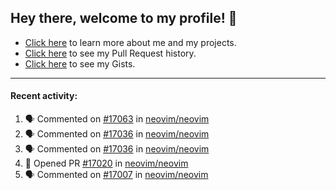 ## Hey there, welcome to my profile! 👋

- [Click here](https://seandewar.github.io/) to learn more about me and my projects.
- [Click here](https://github.com/search?p=1&q=author%3Aseandewar+is%3Apr) to see my Pull Request history.
- [Click here](https://gist.github.com/seandewar) to see my Gists.

---

#### Recent activity:

<!--START_SECTION:activity-->
1. 🗣 Commented on [#17063](https://github.com/neovim/neovim/issues/17063) in [neovim/neovim](https://github.com/neovim/neovim)
2. 🗣 Commented on [#17036](https://github.com/neovim/neovim/issues/17036) in [neovim/neovim](https://github.com/neovim/neovim)
3. 🗣 Commented on [#17036](https://github.com/neovim/neovim/issues/17036) in [neovim/neovim](https://github.com/neovim/neovim)
4. 💪 Opened PR [#17020](https://github.com/neovim/neovim/pull/17020) in [neovim/neovim](https://github.com/neovim/neovim)
5. 🗣 Commented on [#17007](https://github.com/neovim/neovim/issues/17007) in [neovim/neovim](https://github.com/neovim/neovim)
<!--END_SECTION:activity-->
